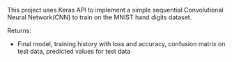 This project uses Keras API to implement a simple sequential Convolutional Neural Network(CNN) to train on the MNIST hand digits dataset.

Returns:
- Final model, training history with loss and accuracy, confusion matrix on test data, predicted values for test data